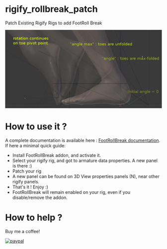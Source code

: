 # rigify_rollbreak_patch
Patch Existing Rigify Rigs to add FootRoll Break

![FootRollBreak](doc/footrollbreak_steps.png)

# How to use it ?
A complete documentation is available here : [FootRollBreak documentation](http://BleRiFa.com/tools/FootRollBreak/).
If here a minimal quick guide:

* Install FootRollBreak addon, and activate it.
* Select your rigify rig, and got to armature data properties. A new panel is there :)
* Patch your rig
* A new panel can be found on 3D View properties panels (N), near other rigify panels.
* That's it ! Enjoy :)
* FootRollBreak will remain enabled on your rig, even if you disable/remove the addon.


# How to help ?
Buy me a coffee!  

[![paypal](https://www.paypalobjects.com/en_US/i/btn/btn_donateCC_LG.gif)](https://www.paypal.com/cgi-bin/webscr?cmd=_s-xclick&hosted_button_id=VTKPLVRP3VV7J)
